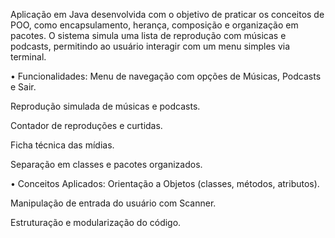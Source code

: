 Aplicação em Java desenvolvida com o objetivo de praticar os conceitos de POO, como encapsulamento, herança, composição e organização em pacotes.
O sistema simula uma lista de reprodução com músicas e podcasts, permitindo ao usuário interagir com um menu simples via terminal.

• Funcionalidades:
Menu de navegação com opções de Músicas, Podcasts e Sair.

Reprodução simulada de músicas e podcasts.

Contador de reproduções e curtidas.

Ficha técnica das mídias.

Separação em classes e pacotes organizados.

• Conceitos Aplicados:
Orientação a Objetos (classes, métodos, atributos).

Manipulação de entrada do usuário com Scanner.

Estruturação e modularização do código.
